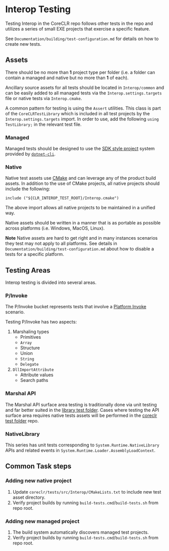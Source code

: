# Interop Testing

Testing Interop in the CoreCLR repo follows other tests in the repo and utilizes a series of small EXE projects that exercise a specific feature.

See `Documentation/building/test-configuration.md` for details on how to create new tests.

## Assets

There should be no more than **1** project type per folder (i.e. a folder can contain a managed and native but no more than **1** of each).

Ancillary source assets for all tests should be located in `Interop/common` and can be easily added to all managed tests via the `Interop.settings.targets` file or native tests via `Interop.cmake`.

A common pattern for testing is using the `Assert` utilities. This class is part of the `CoreCLRTestLibrary` which is included in all test projects by the `Interop.settings.targets` import. In order to use, add the following `using TestLibrary;` in the relevant test file.

### Managed

Managed tests should be designed to use the [SDK style project](https://docs.microsoft.com/en-us/dotnet/core/tools/csproj) system provided by [`dotnet-cli`](https://github.com/dotnet/cli).

### Native

Native test assets use [CMake](https://cmake.org/) and can leverage any of the product build assets. In addition to the use of CMake projects, all native projects should include the following:

`include ("${CLR_INTEROP_TEST_ROOT}/Interop.cmake")`

The above import allows all native projects to be maintained in a unified way.

Native assets should be written in a manner that is as portable as possible across platforms (i.e. Windows, MacOS, Linux).

**Note** Native assets are hard to get right and in many instances scenarios they test may not apply to all platforms. See details in `Documentation/building/test-configuration.md` about how to disable a tests for a specific platform.

## Testing Areas

Interop testing is divided into several areas.

### P/Invoke

The P/Invoke bucket represents tests that involve a [Platform Invoke](https://docs.microsoft.com/en-us/dotnet/standard/native-interop) scenario.

Testing P/Invoke has two aspects:

1) Marshaling types
    * Primitives
    * `Array`
    * Structure
    * Union
    * `String`
    * `Delegate`
1) `DllImportAttribute`
    * Attribute values
    * Search paths

### Marshal API

The Marshal API surface area testing is traditionally done via unit testing and far better suited in the [library test folder](https://github.com/dotnet/runtime/tree/master/src/libraries/System.Runtime.InteropServices/tests). Cases where testing the API surface area requires native tests assets will be performed in the [coreclr test folder](https://github.com/dotnet/runtime/tree/master/src/coreclr/tests/src/Interop) repo.

### NativeLibrary 

This series has unit tests corresponding to `System.Runtime.NativeLibrary` APIs and related events in `System.Runtime.Loader.AssemblyLoadContext`.

## Common Task steps

### Adding new native project
1) Update `coreclr/tests/src/Interop/CMakeLists.txt` to include new test asset directory.
1) Verify project builds by running `build-tests.cmd`/`build-tests.sh` from repo root.

### Adding new managed project
1) The build system automatically discovers managed test projects.
1) Verify project builds by running `build-tests.cmd`/`build-tests.sh` from repo root.
